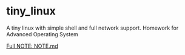 # tiny_linux
A tiny linux with simple shell and full network support. Homework for Advanced Operating System

[Full NOTE: NOTE.md](NOTE.md)
